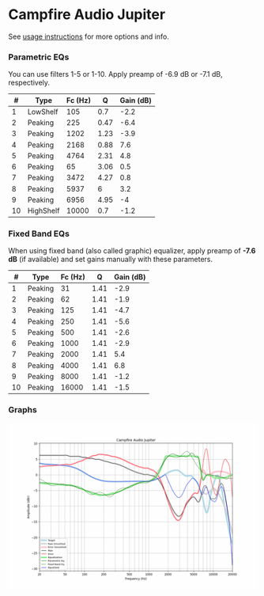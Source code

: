# Campfire Audio Jupiter
See [usage instructions](https://github.com/jaakkopasanen/AutoEq#usage) for more options and info.

### Parametric EQs
You can use filters 1-5 or 1-10. Apply preamp of -6.9 dB or -7.1 dB, respectively.

|   # | Type      |   Fc (Hz) |    Q |   Gain (dB) |
|-----|-----------|-----------|------|-------------|
|   1 | LowShelf  |       105 | 0.7  |        -2.2 |
|   2 | Peaking   |       225 | 0.47 |        -6.4 |
|   3 | Peaking   |      1202 | 1.23 |        -3.9 |
|   4 | Peaking   |      2168 | 0.88 |         7.6 |
|   5 | Peaking   |      4764 | 2.31 |         4.8 |
|   6 | Peaking   |        65 | 3.06 |         0.5 |
|   7 | Peaking   |      3472 | 4.27 |         0.8 |
|   8 | Peaking   |      5937 | 6    |         3.2 |
|   9 | Peaking   |      6956 | 4.95 |        -4   |
|  10 | HighShelf |     10000 | 0.7  |        -1.2 |

### Fixed Band EQs
When using fixed band (also called graphic) equalizer, apply preamp of **-7.6 dB** (if available) and set gains manually with these parameters.

|   # | Type    |   Fc (Hz) |    Q |   Gain (dB) |
|-----|---------|-----------|------|-------------|
|   1 | Peaking |        31 | 1.41 |        -2.9 |
|   2 | Peaking |        62 | 1.41 |        -1.9 |
|   3 | Peaking |       125 | 1.41 |        -4.7 |
|   4 | Peaking |       250 | 1.41 |        -5.6 |
|   5 | Peaking |       500 | 1.41 |        -2.6 |
|   6 | Peaking |      1000 | 1.41 |        -2.9 |
|   7 | Peaking |      2000 | 1.41 |         5.4 |
|   8 | Peaking |      4000 | 1.41 |         6.8 |
|   9 | Peaking |      8000 | 1.41 |        -1.2 |
|  10 | Peaking |     16000 | 1.41 |        -1.5 |

### Graphs
![](./Campfire%20Audio%20Jupiter.png)

